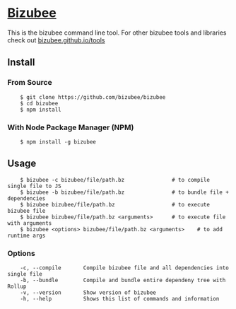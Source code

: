 # [Bizubee](https://bizubee.github.io)

This is the bizubee command line tool. For other bizubee tools and libraries check out [bizubee.github.io/tools](https://bizubee.github.io/tools.html)

## Install

### From Source
```
	$ git clone https://github.com/bizubee/bizubee
	$ cd bizubee
	$ npm install
```

### With Node Package Manager (NPM)
```
	$ npm install -g bizubee
```


## Usage

```
	$ bizubee -c bizubee/file/path.bz 				# to compile single file to JS
	$ bizubee -b bizubee/file/path.bz               # to bundle file + dependencies
	$ bizubee bizubee/file/path.bz					# to execute bizubee file
	$ bizubee bizubee/file/path.bz <arguments>     	# to execute file with arguments
	$ bizubee <options> bizubee/file/path.bz <arguments>    # to add runtime args
```


### Options
```
    -c,	--compile   	Compile bizubee file and all dependencies into single file
    -b, --bundle		Compile and bundle entire dependeny tree with Rollup
	-v,	--version   	Show version of bizubee
	-h,	--help      	Shows this list of commands and information
```